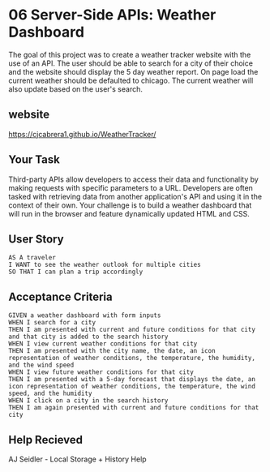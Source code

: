 # 06 Server-Side APIs: Weather Dashboard
The goal of this project was to create a weather tracker website with the use of an API. The user should be able to search for a city of their choice and the website should display the 5 day weather report. On page load the current weather should be defaulted to chicago. The current weather will also update based on the user's search. 


## website
https://cjcabrera1.github.io/WeatherTracker/
## Your Task

Third-party APIs allow developers to access their data and functionality by making requests with specific parameters to a URL. Developers are often tasked with retrieving data from another application's API and using it in the context of their own. Your challenge is to build a weather dashboard that will run in the browser and feature dynamically updated HTML and CSS.

## User Story

```
AS A traveler
I WANT to see the weather outlook for multiple cities
SO THAT I can plan a trip accordingly
```

## Acceptance Criteria

```
GIVEN a weather dashboard with form inputs
WHEN I search for a city
THEN I am presented with current and future conditions for that city and that city is added to the search history
WHEN I view current weather conditions for that city
THEN I am presented with the city name, the date, an icon representation of weather conditions, the temperature, the humidity, and the wind speed
WHEN I view future weather conditions for that city
THEN I am presented with a 5-day forecast that displays the date, an icon representation of weather conditions, the temperature, the wind speed, and the humidity
WHEN I click on a city in the search history
THEN I am again presented with current and future conditions for that city
```
## Help Recieved
AJ Seidler - Local Storage + History Help